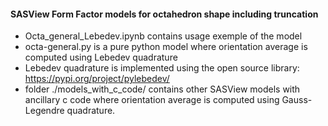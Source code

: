 #### SASView Form Factor models for octahedron shape including truncation
* Octa_general_Lebedev.ipynb contains usage exemple of the model 
* octa-general.py is a pure python model where orientation average is computed using Lebedev quadrature
* Lebedev quadrature is implemented using the open source library:
  https://pypi.org/project/pylebedev/
* folder ./models_with_c_code/ contains other SASView models with ancillary c code where orientation average is computed using Gauss-Legendre quadrature. 
